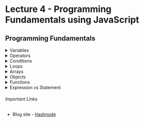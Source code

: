 # Lecture 4 - Programming Fundamentals using JavaScript

## Programming Fundamentals

<details>
  <summary>Variables</summary>
  <p>Variables helps us to make thing dynamic.</p>

```javascript
const names = [
  "HM Nayeem",
  "Aditya Chakraborty",
  "Abu Rayhan",
  "Shaker Hossain",
  "Akib Ahmad",
  "Alvi Chowdhury",
];
let index = -1;
let person = names[++index];

setInterval(() => {
  person = names[index++];
  console.log(person, person.length);

  if (index === names.length) {
    index = 0;
  }
}, 1000);
```

</details>

<details>
  <summary>Operators</summary>
  <p>Mathematical representations</p>
</details>

<details>
  <summary>Conditions</summary>
  <p>Brain of a computer</p>

```javascript
if (studyBasic) {
  wontJoin();
}

if (studyAdvanced) {
  join();
}

if (teacherSpeaks) {
  silent();
}

if (!teacherSpeaks) {
  shout();
}

// Scenario 1 - Single branch
// if condition
if (hasMoney) {
  buyPhone();
}

// Scenario 2 - Two branches
// if else condition
if (toss === "head") {
  win();
} else {
  loss();
}

// Scenario 3 - Multiple branches
// else if
if (1 > 1) {
  big();
} else if (1 < 1) {
  small();
} else {
  same();
}
```

</details>

<details>
  <summary>Loops</summary>

```javascript
for (let i = 1; i <= 100; i++) {
  // it's a new js file,
  // we can write any valid js code here
  // every code written inside this block will execute multiple times
  console.log("Hello world!", i);
}

// There are total three types of loop available in JS
// 1. for (When we know the range)
// 1.1 Range
// 1.2 for in
// 1.3 for of
// 2. while (When we don't know the range)
// 3. do while *

while (true) {
  let num = Math.ceil(Math.random() * 100);
  console.log("Hello World", num);
  if (num === 99) break;
}

do {
  console.log("It will run at least once");
} while (false);
```

</details>

<details>
  <summary>Arrays</summary>

```javascript
const name1 = "Rayhan";
const name2 = "Alvi";
const name3 = "Anik";
const name4 = "Arjun";
const name5 = "Ayman";

const students = [
  "Rayhan",
  "Alvi",
  "Anik",
  "Arjun",
  "Ayman",
  "Ayuub",
  "Bidyut",
];

// console.log(students[0]);
// console.log(students[1]);
// console.log(students[2]);
// console.log(students[3]);
// console.log(students[4]);

for (let i = 0; i < students.length; i++) {
  console.log(students[i], students[i].toLowerCase());
}

// name1.sendEmail();
// name2.sendEmail();
// name3.sendEmail();
// name4.sendEmail();
// name5.sendEmail();

const nums = [1, 2, 3, 4, 5, 6];
const bools = [true, true, false, false];
const nulls = [null, null, null];
const undefineds = [undefined, undefined, undefined];
const arrayOfArray = [
  [1, 2, 3],
  [4, 5, 6],
  [7, 8, 9],
];
const mixed = [true, null, "Str", 5, [12, 2, 4]];
```

</details>

<details>
  <summary>Objects</summary>

```javascript
const student1 = {
  firstName: "Abu",
  secondName: "Rayhan",
  email: "rayhan@example.com",
  age: 25,
  attend: true,
};

const student2 = {
  firstName: "Alvi",
  secondName: "Chowdhury",
  email: "alvi@example.com",
  age: 25,
  attend: true,
};

const student3 = {
  firstName: "Akib",
  secondName: "Ahmad",
  email: "akib@example.com",
  age: 25,
  attend: true,
};

const allStudents = [student1, student2, student3];

for (let i = 0; i < allStudents.length; i++) {
  sendMail(allStudents[i].email);
}

function sendMail(email) {
  console.log("Sending email to", email);
}
```

</details>

<details>
  <summary>Functions</summary>

```javascript
function nameOfFunction(name) {
  if (!name) {
    console.log("Please provide your name");
  } else {
    console.log("Hello", name);
  }
}

nameOfFunction("Murshed");
nameOfFunction("Fahim");
nameOfFunction();

function generateRandomNumber(min = 1, max) {
  const randomNumber = Math.floor(Math.random() * min + (max - min));
  return randomNumber;
}

console.log(generateRandomNumber(5, 10));
```

</details>

<details>
  <summary>Expression vs Statement</summary>
</details>

###### Important Links

- Blog site - [Hashnode](https://hashnode.com/)
